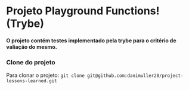 # Projeto Playground Functions! (Trybe)

#### O projeto contém testes implementado pela trybe para o critério de valiação do mesmo.

### Clone do projeto
Para clonar o projeto: `git clone git@github.com:danimuller20/project-lessons-learned.git`
